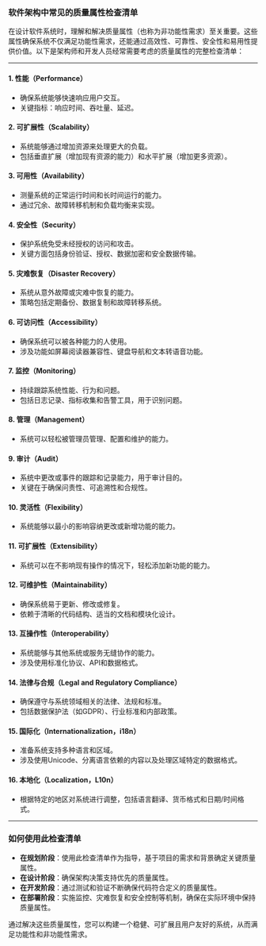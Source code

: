### 软件架构中常见的质量属性检查清单

在设计软件系统时，理解和解决质量属性（也称为非功能性需求）至关重要。这些属性确保系统不仅满足功能性需求，还能通过高效性、可靠性、安全性和易用性提供价值。以下是架构师和开发人员经常需要考虑的质量属性的完整检查清单：

---

#### 1. **性能（Performance）**
   - 确保系统能够快速响应用户交互。
   - 关键指标：响应时间、吞吐量、延迟。

#### 2. **可扩展性（Scalability）**
   - 系统能够通过增加资源来处理更大的负载。
   - 包括垂直扩展（增加现有资源的能力）和水平扩展（增加更多资源）。

#### 3. **可用性（Availability）**
   - 测量系统的正常运行时间和长时间运行的能力。
   - 通过冗余、故障转移机制和负载均衡来实现。

#### 4. **安全性（Security）**
   - 保护系统免受未经授权的访问和攻击。
   - 关键方面包括身份验证、授权、数据加密和安全数据传输。

#### 5. **灾难恢复（Disaster Recovery）**
   - 系统从意外故障或灾难中恢复的能力。
   - 策略包括定期备份、数据复制和故障转移系统。

#### 6. **可访问性（Accessibility）**
   - 确保系统可以被各种能力的人使用。
   - 涉及功能如屏幕阅读器兼容性、键盘导航和文本转语音功能。

#### 7. **监控（Monitoring）**
   - 持续跟踪系统性能、行为和问题。
   - 包括日志记录、指标收集和告警工具，用于识别问题。

#### 8. **管理（Management）**
   - 系统可以轻松被管理员管理、配置和维护的能力。

#### 9. **审计（Audit）**
   - 系统中更改或事件的跟踪和记录能力，用于审计目的。
   - 关键在于确保问责性、可追溯性和合规性。

#### 10. **灵活性（Flexibility）**
   - 系统能够以最小的影响容纳更改或新增功能的能力。

#### 11. **可扩展性（Extensibility）**
   - 系统可以在不影响现有操作的情况下，轻松添加新功能的能力。

#### 12. **可维护性（Maintainability）**
   - 确保系统易于更新、修改或修复。
   - 依赖于清晰的代码结构、适当的文档和模块化设计。

#### 13. **互操作性（Interoperability）**
   - 系统能够与其他系统或服务无缝协作的能力。
   - 涉及使用标准化协议、API和数据格式。

#### 14. **法律与合规（Legal and Regulatory Compliance）**
   - 确保遵守与系统领域相关的法律、法规和标准。
   - 包括数据保护法（如GDPR）、行业标准和内部政策。

#### 15. **国际化（Internationalization，i18n）**
   - 准备系统支持多种语言和区域。
   - 涉及使用Unicode、分离语言依赖的内容以及处理区域特定的数据格式。

#### 16. **本地化（Localization，L10n）**
   - 根据特定的地区对系统进行调整，包括语言翻译、货币格式和日期/时间格式。

---

### 如何使用此检查清单

- **在规划阶段**：使用此检查清单作为指导，基于项目的需求和背景确定关键质量属性。
- **在设计阶段**：确保架构决策支持优先的质量属性。
- **在开发阶段**：通过测试和验证不断确保代码符合定义的质量属性。
- **在部署阶段**：实施监控、灾难恢复和安全控制等机制，确保在实际环境中保持质量属性。

通过解决这些质量属性，您可以构建一个稳健、可扩展且用户友好的系统，从而满足功能性和非功能性需求。
